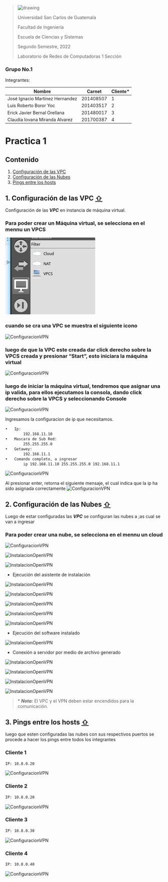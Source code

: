 ><img src="https://upload.wikimedia.org/wikipedia/commons/4/4a/Usac_logo.png" alt="drawing" width="75">
>
>Universidad San Carlos de Guatemala
>
>Facultad de Ingeniería 
>
>Escuela de Ciencias y Sistemas 
>
>Segundo Semestre, 2022
>
>Laboratorio de Redes de Computadoras 1 Sección 

### Grupo No.1

Integrantes:

| Nombre                               | Carnet     | Cliente* | 
| ------------------------------------ | ---------  | -------- |
| José Ignacio Martinez Hernandez      |  201408507 |  1       |
| Luis Roberto Boror Yoc               |  201403517 |  2       |
| Erick Javier Bernal Orellana         |  201480017 |  3       |
| Claudia Iovana Miranda Alvarez       |  201700387 |  4       |
 


# Practica 1

<div id='content'/>

## Contenido

1. [Configuración de las VPC](#id1)
2. [Configuración de las Nubes](#id2)
3. [Pings entre los hosts ](#id3)


<div id='id1'/>

## 1. Configuración de las VPC  [ ⇧](#content)

Configuración de las  ***VPC*** en instancia de máquina virtual.

### Para poder crear un Máquina virtual,  se selecciona en el mennu un VPCS
![ConfiguracionVPN](practica1/recursos/vpc_1.png "Seleccionar VPC")

### cuando se cra una VPC se muestra el siguiente icono
![ConfiguracionVPN](/recursos/vpc_2.png "Instancia de VPC")

### luego de que la VPC este creada dar click derecho sobre la VPCS creada y presionar “Start”, esto iniciara la máquina 		virtual
![ConfiguracionVPN](/recursos/vpc_3.png "inicio de una VPC")

### luego de iniciar la máquina virtual, tendremos que asignar una ip valida, para ellos 		ejecutamos la consola, dando click derecho sobre la VPCS y seleccionando Console
![ConfiguracionVPN](/recursos/vpc_4.png "inicio de una VPC")

Ingresamos la configuracion de ip que necesitamos.
```
•	Ip:
	    192.168.11.10
•	Mascara de Sub Red:
    	255.255.255.0
•	Getawey:
    	192.168.11.1
•	Comando completo, a ingresar
    	ip 192.168.11.10 255.255.255.0 192.168.11.1

```
![ConfiguracionVPN](/recursos/vpc_5.png "configuracion VPC")

Al presionar enter, retorna el siguiente mensaje, el cual indica que la ip ha sido asignada correctamente
![ConfiguracionVPN](/recursos/vpc_6.png "configuracion VPC")

<div id='id2'/>


## 2. Configuración de las Nubes  [ ⇧](#content)

Luego de estar configuradas las ***VPC*** se configuran las nubes a ;as cual se van a ingresar 

### Para poder crear una nube,  se selecciona en el mennu un cloud 
![ConfiguracionVPN](/recursos/vpc_1.png "Seleccionar VPC")


![InstalacionOpenVPN](/images/open1.png "Descarga openVPN")

![InstalacionOpenVPN](/images/open2.png "Archivo openVPN")

- Ejecución del asistente de instalación

![InstalacionOpenVPN](/images/open3.png "Asistente")

![InstalacionOpenVPN](/images/open4.png "Asistente")

![InstalacionOpenVPN](/images/open5.png "Asistente")

![InstalacionOpenVPN](/images/open6.png "Asistente")

![InstalacionOpenVPN](/images/open7.png "Asistente")


- Ejecución del software instalado

![InstalacionOpenVPN](/images/open8.png "Ejecución")

- Conexión a servidor por medio de archivo generado

![InstalacionOpenVPN](/images/open9.png "Conexión")

![InstalacionOpenVPN](/images/open11.png "Conexión")

![InstalacionOpenVPN](/images/open10.png "Conexión")

![InstalacionOpenVPN](/images/open12.png "Conexión")

> \* ***Nota:*** El VPC y el VPN deben estar encendidos para la comunicación.


<div id='id3'/>

## 3. Pings entre los hosts  [ ⇧](#content)
luego que esten configuradas las nubes con sus respectivos puertos se procede a hacer los pings entre todos los integrantes
### Cliente 1
```sh
IP: 10.8.0.20
```
![ConfiguracionVPN](/recursos/Jose_pin.jpeg "configuracion VPC")

### Cliente 2
```sh
IP: 10.8.0.20
```
![ConfiguracionVPN](/recursos/luis_pin.jpeg "configuracion VPC")

### Cliente 3
```sh
IP: 10.8.0.30
```

![ConfiguracionVPN](/recursos/eric_pin.jpeg "configuracion VPC")

### Cliente 4
```sh
IP: 10.8.0.40
```
![ConfiguracionVPN](/recursos/iovana_ping.jpeg "configuracion VPC")



